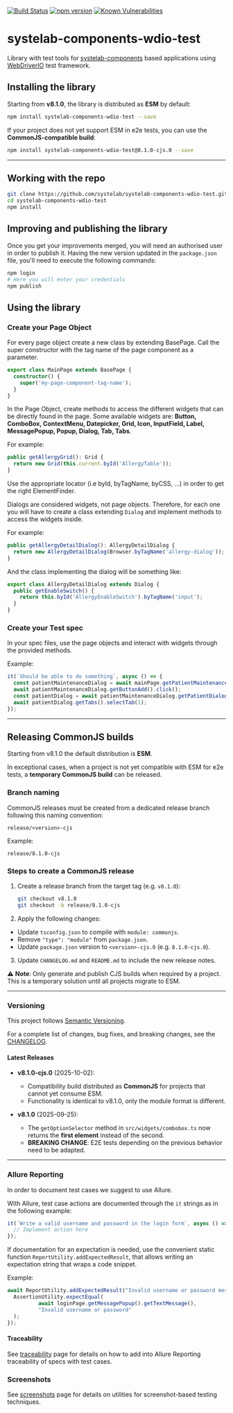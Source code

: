 [![Build Status](https://app.travis-ci.com/systelab/systelab-components-wdio-test.svg?branch=main)](https://app.travis-ci.com/systelab/systelab-components-wdio-test)
[![npm version](https://badge.fury.io/js/systelab-components-wdio-test.svg)](https://badge.fury.io/js/systelab-components-wdio-test)
[![Known Vulnerabilities](https://snyk.io/test/github/systelab/systelab-components-wdio-test/badge.svg?targetFile=package.json)](https://snyk.io/test/github/systelab/systelab-components-wdio-test?targetFile=package.json)

# systelab-components-wdio-test

Library with test tools for [systelab-components](https://github.com/systelab/systelab-components) based applications using [WebDriverIO](https://webdriver.io/) test framework.


## Installing the library

Starting from **v8.1.0**, the library is distributed as **ESM** by default:

```bash
npm install systelab-components-wdio-test --save
```

If your project does not yet support ESM in e2e tests, you can use the **CommonJS-compatible build**:

```bash
npm install systelab-components-wdio-test@8.1.0-cjs.0 --save
```

---

## Working with the repo

```bash
git clone https://github.com/systelab/systelab-components-wdio-test.git
cd systelab-components-wdio-test
npm install
```


## Improving and publishing the library

Once you get your improvements merged, you will need an authorised user in order to publish it.
Having the new version updated in the `package.json` file, you'll need to execute the following commands:

```bash
npm login 
# Here you will enter your credentials
npm publish
```


## Using the library

### Create your Page Object

For every page object create a new class by extending BasePage.
Call the super constructor with the tag name of the page component as a parameter.

```typescript
export class MainPage extends BasePage {
  constructor() {
    super('my-page-component-tag-name');
  }
}
```

In the Page Object, create methods to access the different widgets that can be directly found in the page.
Some available widgets are: **Button, ComboBox, ContextMenu, Datepicker, Grid, Icon, InputField, Label, MessagePopup, Popup, Dialog, Tab, Tabs**.

For example:

```typescript
public getAllergyGrid(): Grid {
  return new Grid(this.current.byId('AllergyTable'));
}
```
Use the appropriate locator (i.e byId, byTagName, byCSS, ...) in order to get the right ElementFinder.

Dialogs are considered widgets, not page objects.
Therefore, for each one you will have to create a class extending `Dialog` and implement methods to access the widgets inside.

For example:

```typescript
public getAllergyDetailDialog(): AllergyDetailDialog {
  return new AllergyDetailDialog(Browser.byTagName('allergy-dialog'));
}
```

And the class implementing the dialog will be something like:

```typescript
export class AllergyDetailDialog extends Dialog {
  public getEnableSwitch() {
    return this.byId('AllergyEnableSwitch').byTagName('input');
  }
}
```


### Create your Test spec

In your spec files, use the page objects and interact with widgets through the provided methods.

Example:

```typescript
it(`Should be able to do something`, async () => {
  const patientMaintenanceDialog = await mainPage.getPatientMaintenanceDialog();
  await patientMaintenanceDialog.getButtonAdd().click();
  const patientDialog = await patientMaintenanceDialog.getPatientDialog();
  await patientDialog.getTabs().selectTab(1);
});
```

---

## Releasing CommonJS builds

Starting from v8.1.0 the default distribution is **ESM**.

In exceptional cases, when a project is not yet compatible with ESM for e2e tests, a **temporary CommonJS build** can be released.

### Branch naming

CommonJS releases must be created from a dedicated release branch following this naming convention:

```
release/<version>-cjs
```

Example:

```
release/8.1.0-cjs
```

### Steps to create a CommonJS release

1. Create a release branch from the target tag (e.g. `v8.1.0`):

   ```bash
   git checkout v8.1.0
   git checkout -b release/8.1.0-cjs
   ```

2. Apply the following changes:
- Update `tsconfig.json` to compile with `module: commonjs`.
- Remove `"type": "module"` from `package.json`.
- Update `package.json` version to `<version>-cjs.0` (e.g. `8.1.0-cjs.0`).

3. Update `CHANGELOG.md` and `README.md` to include the new release notes.


⚠️ **Note**: Only generate and publish CJS builds when required by a project.  
This is a temporary solution until all projects migrate to ESM.

---

### Versioning

This project follows [Semantic Versioning](https://semver.org/).

For a complete list of changes, bug fixes, and breaking changes, see the [CHANGELOG](./CHANGELOG.md).

#### Latest Releases

* **v8.1.0-cjs.0** (2025-10-02):

    * Compatibility build distributed as **CommonJS** for projects that cannot yet consume ESM.
    * Functionality is identical to v8.1.0, only the module format is different.

* **v8.1.0** (2025-09-25):

    * The `getOptionSelector` method in `src/widgets/combobox.ts` now returns the **first element** instead of the second.
    * **BREAKING CHANGE**: E2E tests depending on the previous behavior need to be adapted.

---

### Allure Reporting

In order to document test cases we suggest to use Allure.

With Allure, test case actions are documented through the `it` strings as in the following example:

```typescript
it(`Write a valid username and password in the login form`, async () => {
  // Implement action here
});
```

If documentation for an expectation is needed, use the convenient static function `ReportUtility.addExpectedResult`,
that allows writing an expectation string that wraps a code snippet.

Example:

```typescript
await ReportUtility.addExpectedResult("Invalid username or password message is displayed", async () => {
  AssertionUtility.expectEqual(
          await loginPage.getMessagePopup().getTextMessage(),
          "Invalid username or password"
  );
});
```

#### Traceability

See [traceability](TRACEABILITY.md) page for details on how to add into Allure Reporting traceability of specs with test cases.

### Screenshots

See [screenshots](SCREENSHOTS.md) page for details on utilities for screenshot-based testing techniques.